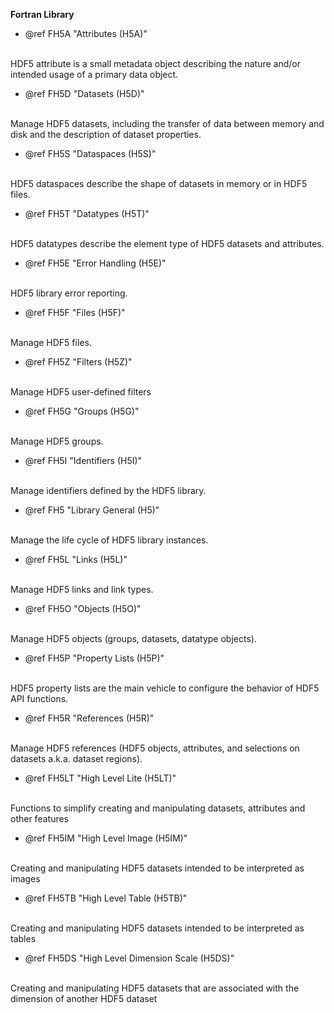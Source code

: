 <b>Fortran Library</b>

- @ref FH5A "Attributes (H5A)"
<br />
HDF5 attribute is a small metadata object describing the nature and/or intended usage of a primary data object.

- @ref FH5D "Datasets (H5D)"
<br />
Manage HDF5 datasets, including the transfer of data between memory and disk and the description of dataset properties.

- @ref FH5S "Dataspaces (H5S)"
<br />
HDF5 dataspaces describe the shape of datasets in memory or in HDF5 files.

- @ref FH5T "Datatypes (H5T)"
<br />
HDF5 datatypes describe the element type of HDF5 datasets and attributes.

- @ref FH5E "Error Handling (H5E)"
<br />
HDF5 library error reporting.

- @ref FH5F "Files (H5F)"
<br />
Manage HDF5 files.

- @ref FH5Z "Filters (H5Z)"
<br />
Manage HDF5 user-defined filters

- @ref FH5G "Groups (H5G)"
<br />
Manage HDF5 groups.

- @ref FH5I "Identifiers (H5I)"
<br />
Manage identifiers defined by the HDF5 library.

- @ref FH5 "Library General (H5)"
<br />
Manage the life cycle of HDF5 library instances.

- @ref FH5L "Links (H5L)"
<br />
Manage HDF5 links and link types.

- @ref FH5O "Objects (H5O)"
<br />
Manage HDF5 objects (groups, datasets, datatype objects).

- @ref FH5P "Property Lists (H5P)"
<br />
HDF5 property lists are the main vehicle to configure the behavior of HDF5 API functions.

- @ref FH5R "References (H5R)"
<br />
Manage HDF5 references (HDF5 objects, attributes, and selections on datasets a.k.a. dataset regions).

- @ref FH5LT "High Level Lite (H5LT)"
<br />
Functions to simplify creating and manipulating datasets, attributes and other features

- @ref FH5IM "High Level Image (H5IM)"
<br />
Creating and manipulating HDF5 datasets intended to be interpreted as images

- @ref FH5TB "High Level Table (H5TB)"
<br />
Creating and manipulating HDF5 datasets intended to be interpreted as tables

- @ref FH5DS "High Level Dimension Scale (H5DS)"
<br />
Creating and manipulating HDF5 datasets that are associated with the dimension of another HDF5 dataset
